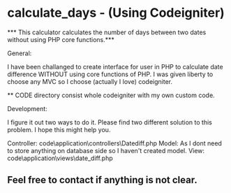 # calculate_days - (Using Codeigniter)

*** This calculator calculates the number of days between two dates without using PHP core functions.***

General: 

I have been challanged to create interface for user in PHP to calculate date difference WITHOUT using core functions of PHP. I was given liberty to choose any MVC so I choose (actually I love) codeigniter. 

** CODE directory consist whole codeigniter with my own custom code. 


Development:

I figure it out two ways to do it. Please find two different solution to this problem. I hope this might help you.

Controller:  code\application\controllers\Datediff.php
Model: As I dont need to store anything on database side so I haven't created model.
View: code\application\views\date_diff.php

## Feel free to contact if anything is not clear.
